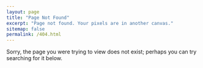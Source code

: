 ```yaml
---
layout: page
title: "Page Not Found"
excerpt: "Page not found. Your pixels are in another canvas."
sitemap: false
permalink: /404.html
---  
```


Sorry, the page you were trying to view does not exist; perhaps you can try searching for it below.

<script type="text/javascript">
  var GOOG_FIXURL_LANG = 'en';
  var GOOG_FIXURL_SITE = '{{ site.url }}'
</script>
<script type="text/javascript"
  src="//linkhelp.clients.google.com/tbproxy/lh/wm/fixurl.js">
</script>
